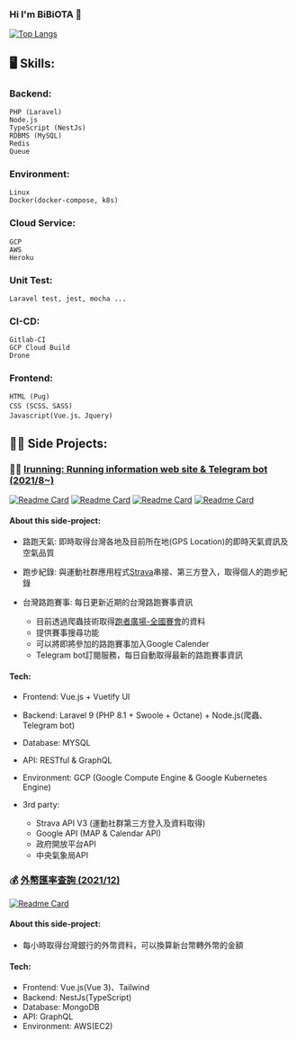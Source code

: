 ### Hi I'm BiBiOTA 👋

[![Top Langs](https://github-readme-stats.vercel.app/api/top-langs/?username=BIBIOTA&theme=dark)](https://github.com/anuraghazra/github-readme-stats)

##  🖥 Skills:

### Backend:
    PHP (Laravel)
    Node.js
    TypeScript (NestJs)
    RDBMS (MySQL)
    Redis
    Queue

### Environment:
    Linux
    Docker(docker-compose, k8s)

### Cloud Service:
    GCP
    AWS
    Heroku

### Unit Test:
    Laravel test, jest, mocha ...

### CI-CD:
    Gitlab-CI
    GCP Cloud Build
    Drone

### Frontend:
    HTML (Pug)
    CSS (SCSS、SASS)
    Javascript(Vue.js、Jquery)

##  👨‍💻 Side Projects:

### 🏃🏻 [Irunning: Running information web site & Telegram bot (2021/8~)](https://irunning.bibiota.com/)

[![Readme Card](https://github-readme-stats.vercel.app/api/pin/?username=BIBIOTA&repo=irunning-server-api)](https://github.com/BIBIOTA/irunning-server-api)
[![Readme Card](https://github-readme-stats.vercel.app/api/pin/?username=BIBIOTA&repo=irunning-node)](https://github.com/BIBIOTA/irunning-node)
[![Readme Card](https://github-readme-stats.vercel.app/api/pin/?username=BIBIOTA&repo=irunning-client-website)](https://github.com/BIBIOTA/irunning-client-website)
[![Readme Card](https://github-readme-stats.vercel.app/api/pin/?username=BIBIOTA&repo=irunning-client-admin)](https://github.com/BIBIOTA/irunning-client-admin)

#### About this side-project:

- 路跑天氣: 即時取得台灣各地及目前所在地(GPS Location)的即時天氣資訊及空氣品質
- 跑步紀錄: 與運動社群應用程式[Strava](https://www.strava.com/?hl=zh-TW)串接、第三方登入，取得個人的跑步紀錄
- 台灣路跑賽事: 每日更新近期的台灣路跑賽事資訊
    
  - 目前透過爬蟲技術取得[跑者廣場-全國賽會](http://www.taipeimarathon.org.tw/contest.aspx)的資料
  - 提供賽事搜尋功能
  - 可以將即將參加的路跑賽事加入Google Calender
  - Telegram bot訂閱服務，每日自動取得最新的路跑賽事資訊

#### Tech:

- Frontend: Vue.js + Vuetify UI

- Backend: Laravel 9 (PHP 8.1 + Swoole + Octane) + Node.js(爬蟲、Telegram bot)

- Database: MYSQL

- API: RESTful & GraphQL

- Environment: GCP (Google Compute Engine & Google Kubernetes Engine)

- 3rd party:
  - Strava API V3 (運動社群第三方登入及資料取得)
  - Google API (MAP & Calendar API)
  - 政府開放平台API
  - 中央氣象局API

### 💰 [外幣匯率查詢 (2021/12)](https://currency-exchanger-nestjs.bibiota.com/)

[![Readme Card](https://github-readme-stats.vercel.app/api/pin/?username=BIBIOTA&repo=money_exchange_nestjs)](https://github.com/BIBIOTA/money_exchange_nestjs)

#### About this side-project:

- 每小時取得台灣銀行的外幣資料，可以換算新台幣轉外幣的金額

#### Tech:

- Frontend: Vue.js(Vue 3)、Tailwind
- Backend: NestJs(TypeScript)
- Database: MongoDB
- API: GraphQL
- Environment: AWS(EC2)
